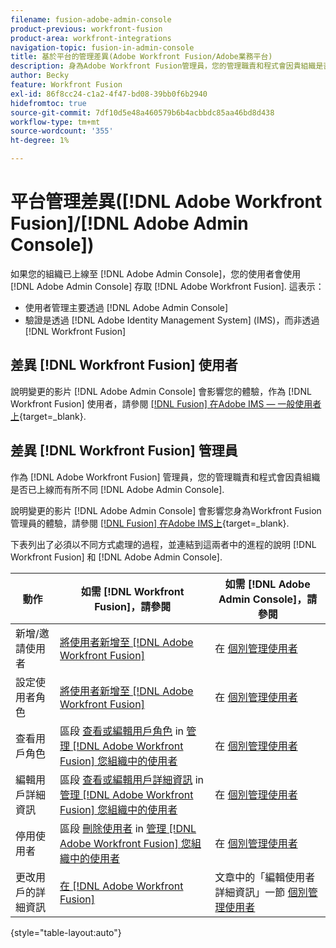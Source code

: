 ```yaml
---
filename: fusion-adobe-admin-console
product-previous: workfront-fusion
product-area: workfront-integrations
navigation-topic: fusion-in-admin-console
title: 基於平台的管理差異(Adobe Workfront Fusion/Adobe業務平台)
description: 身為Adobe Workfront Fusion管理員，您的管理職責和程式會因貴組織是否已上線至Adobe業務平台而有所不同。 本文列出必須以不同方式處理的程式，以及Workfront Fusion和Adobe Admin Console中程式指示的連結。
author: Becky
feature: Workfront Fusion
exl-id: 86f8cc24-c1a2-4f47-bd08-39bb0f6b2940
hidefromtoc: true
source-git-commit: 7df10d5e48a460579b6b4acbbdc85aa46bd8d438
workflow-type: tm+mt
source-wordcount: '355'
ht-degree: 1%

---
```


# 平台管理差異([!DNL Adobe Workfront Fusion]/[!DNL Adobe Admin Console])

如果您的組織已上線至 [!DNL Adobe Admin Console]，您的使用者會使用 [!DNL Adobe Admin Console] 存取 [!DNL Adobe Workfront Fusion]. 這表示：

* 使用者管理主要透過 [!DNL Adobe Admin Console]
* 驗證是透過 [!DNL Adobe Identity Management System] (IMS)，而非透過 [!DNL Workfront Fusion]

## 差異 [!DNL Workfront Fusion] 使用者

說明變更的影片 [!DNL Adobe Admin Console] 會影響您的體驗，作為 [!DNL Workfront Fusion] 使用者，請參閱 [[!DNL Fusion] 在Adobe IMS — 一般使用者上](https://video.tv.adobe.com/v/3412465/){target=_blank}.

## 差異 [!DNL Workfront Fusion] 管理員

作為 [!DNL Adobe Workfront Fusion] 管理員，您的管理職責和程式會因貴組織是否已上線而有所不同 [!DNL Adobe Admin Console].

說明變更的影片 [!DNL Adobe Admin Console] 會影響您身為Workfront Fusion管理員的體驗，請參閱 [[!DNL Fusion] 在Adobe IMS上](https://video.tv.adobe.com/v/3412464/){target=_blank}.

下表列出了必須以不同方式處理的過程，並連結到這兩者中的進程的說明 [!DNL Workfront Fusion] 和 [!DNL Adobe Admin Console].

| 動作 | 如需 [!DNL Workfront Fusion]，請參閱 | 如需 [!DNL Adobe Admin Console]，請參閱 |
|---|---|---|
| 新增/邀請使用者 | [將使用者新增至 [!DNL Adobe Workfront Fusion]](../../workfront-fusion/organizations/add-user-to-an-organization.md) | 在 [個別管理使用者](https://helpx.adobe.com/enterprise/using/manage-users-individually.html) |
| 設定使用者角色 | [將使用者新增至 [!DNL Adobe Workfront Fusion]](../../workfront-fusion/organizations/add-user-to-an-organization.md) | 在 [個別管理使用者](https://helpx.adobe.com/enterprise/using/manage-users-individually.html) |
| 查看用戶角色 | 區段 [查看或編輯用戶角色](../../workfront-fusion/organizations/manage-fusion-users.md#view) in [管理 [!DNL Adobe Workfront Fusion] 您組織中的使用者](../../workfront-fusion/organizations/manage-fusion-users.md) | 在 [個別管理使用者](https://helpx.adobe.com/enterprise/using/manage-users-individually.html) |
| 編輯用戶詳細資訊 | 區段 [查看或編輯用戶詳細資訊](../../workfront-fusion/organizations/manage-fusion-users.md#view2) in  [管理 [!DNL Adobe Workfront Fusion] 您組織中的使用者](../../workfront-fusion/organizations/manage-fusion-users.md) | 在 [個別管理使用者](https://helpx.adobe.com/enterprise/using/manage-users-individually.html) |
| 停用使用者 | 區段 [刪除使用者](../../workfront-fusion/organizations/manage-fusion-users.md#delete) in [管理 [!DNL Adobe Workfront Fusion] 您組織中的使用者](../../workfront-fusion/organizations/manage-fusion-users.md) | 在 [個別管理使用者](https://helpx.adobe.com/enterprise/using/manage-users-individually.html) |
| 更改用戶的詳細資訊 | [在 [!DNL Adobe Workfront Fusion]](../../workfront-fusion/workfront-fusion-basics/change-profile-settings.md) | 文章中的「編輯使用者詳細資訊」一節 [個別管理使用者](https://helpx.adobe.com/enterprise/using/manage-users-individually.html) |

{style=&quot;table-layout:auto&quot;}

<!--
## SSO (Single Sign-On)

Because the Adobe Business Platform controls Single Sign-On (SSO) for users, the following actions and functionality are handled automatically through the Adobe Business Platform. If your organization has not yet been onboarded to the Adobe Business Platform, you must perform these actions in Workfront Fusion. If your organization has been onboarded to the Adobe Business Platform, you can not see these options in your Workfront Fusion environment.

* Setting up Single Sign-on in Workfront Fusion

[Set up identity](https://helpx.adobe.com/enterprise/using/set-up-identity.html)
-->
